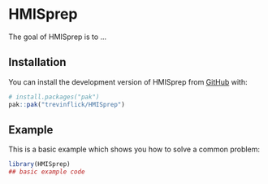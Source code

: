 
# HMISprep

<!-- badges: start -->
<!-- badges: end -->

The goal of HMISprep is to ...

## Installation

You can install the development version of HMISprep from [GitHub](https://github.com/) with:

``` r
# install.packages("pak")
pak::pak("trevinflick/HMISprep")
```

## Example

This is a basic example which shows you how to solve a common problem:

``` r
library(HMISprep)
## basic example code
```

